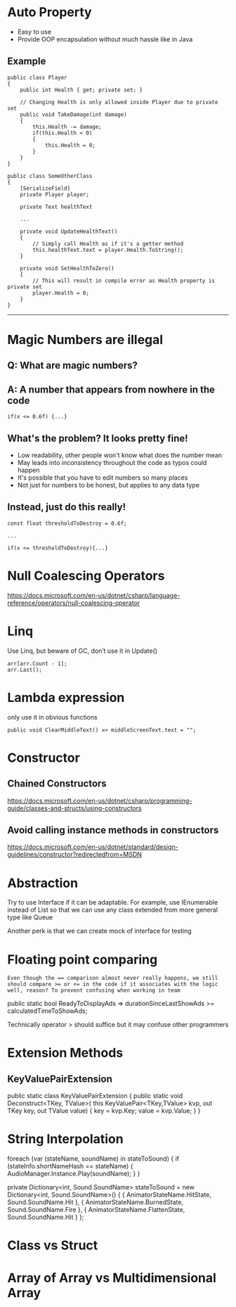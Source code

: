# Auto Property
- Easy to use
- Provide OOP encapsulation without much hassle like in Java

## Example
  
```
public class Player 
{
    public int Health { get; private set; }

    // Changing Health is only allowed inside Player due to private set
    public void TakeDamage(int damage)
    {
        this.Health -= damage;
        if(this.Health < 0)
        {
            this.Health = 0;
        }
    }
}
```

```
public class SomeOtherClass
{
    [SerializeField]
    private Player player;

    private Text healthText

    ...

    private void UpdateHealthText()
    {
        // Simply call Health as if it's a getter method
        this.healthText.text = player.Health.ToString();
    }

    private void SetHealthToZero()
    {
        // This will result in compile error as Health property is private set
        player.Health = 0;
    }
}
```

---

# Magic Numbers are illegal

## Q: What are magic numbers?
## A: A number that appears from nowhere in the code
```
if(x <= 0.6f) {...}
```

## What's the problem? It looks pretty fine!
- Low readability, other people won't know what does the number mean
- May leads into inconsistency throughout the code as typos could happen
- It's possible that you have to edit numbers so many places
- Not just for numbers to be honest, but applies to any data type

## Instead, just do this really!

```
const float thresholdToDestroy = 0.6f;

...

if(x <= thresholdToDestroy){...}
```

# Null Coalescing Operators
https://docs.microsoft.com/en-us/dotnet/csharp/language-reference/operators/null-coalescing-operator

# Linq
Use Linq, but beware of GC, don’t use it in Update()

```
arr[arr.Count - 1];
arr.Last();
```

# Lambda expression 
only use it in obvious functions

```
public void ClearMiddleText() => middleScreenText.text = "";
```

# Constructor

## Chained Constructors
https://docs.microsoft.com/en-us/dotnet/csharp/programming-guide/classes-and-structs/using-constructors

## Avoid calling instance methods in constructors
https://docs.microsoft.com/en-us/dotnet/standard/design-guidelines/constructor?redirectedfrom=MSDN

# Abstraction
	
Try to use Interface if it can be adaptable. For example, use IEnumerable instead of List<T> so that we can use any class extended from more general type like Queue<T>

Another perk is that we can create mock of interface for testing

# Floating point comparing
	
	Even though the == comparison almost never really happens, we still should compare >= or <= in the code if it associates with the logic well, reason? To prevent confusing when working in team

public static bool ReadyToDisplayAds => durationSinceLastShowAds >= calculatedTimeToShowAds;

Technically operator > should suffice but it may confuse other programmers

# Extension Methods
## KeyValuePairExtension
public static class KeyValuePairExtension
{
public static void Deconstruct<TKey, TValue>(
      	this KeyValuePair<TKey,TValue> kvp, 
      out TKey key, 
      out TValue value)
{
key = kvp.Key;
value = kvp.Value;
}
}

# String Interpolation

foreach (var (stateName, soundName) in stateToSound)
            {
                if (stateInfo.shortNameHash == stateName)
                {
                    AudioManager.Instance.Play(soundName);
                }
            }

private Dictionary<int, Sound.SoundName> stateToSound = new Dictionary<int, Sound.SoundName>()
        { 
            { AnimatorStateName.HitState, Sound.SoundName.Hit }, 
            { AnimatorStateName.BurnedState, Sound.SoundName.Fire }, 
            { AnimatorStateName.FlattenState, Sound.SoundName.Hit }
        };

# Class vs Struct

# Array of Array vs Multidimensional Array
